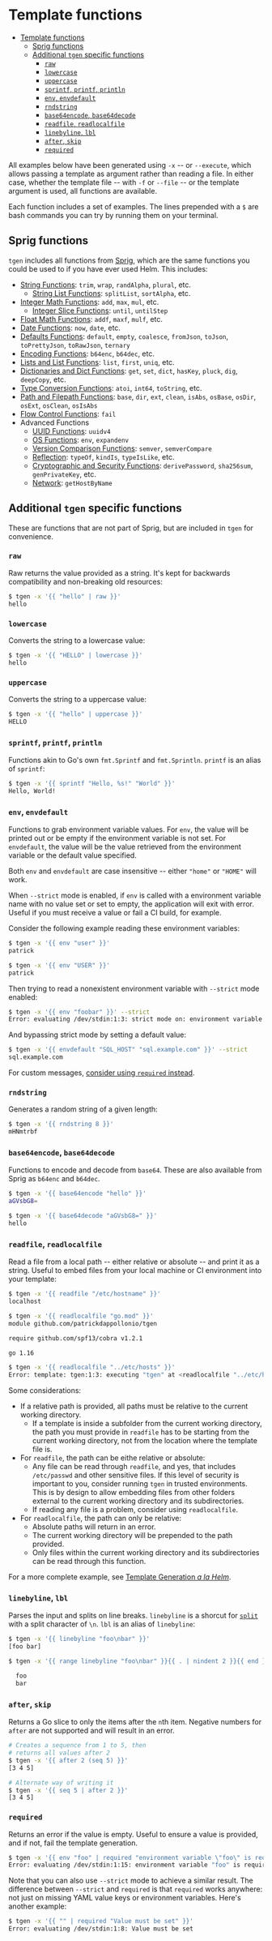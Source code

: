 # Template functions

- [Template functions](#template-functions)
  - [Sprig functions](#sprig-functions)
  - [Additional `tgen` specific functions](#additional-tgen-specific-functions)
    - [`raw`](#raw)
    - [`lowercase`](#lowercase)
    - [`uppercase`](#uppercase)
    - [`sprintf`, `printf`, `println`](#sprintf-printf-println)
    - [`env`, `envdefault`](#env-envdefault)
    - [`rndstring`](#rndstring)
    - [`base64encode`, `base64decode`](#base64encode-base64decode)
    - [`readfile`, `readlocalfile`](#readfile-readlocalfile)
    - [`linebyline`, `lbl`](#linebyline-lbl)
    - [`after`, `skip`](#after-skip)
    - [`required`](#required)

All examples below have been generated using `-x` -- or `--execute`, which allows passing a template as argument rather than reading a file. In either case, whether the template file -- with `-f` or `--file` -- or the template argument is used, all functions are available.

Each function includes a set of examples. The lines prepended with a `$` are bash commands you can try by running them on your terminal.

## Sprig functions

`tgen` includes all functions from [Sprig](https://masterminds.github.io/sprig/), which are the same functions you could be used to if you have ever used Helm. This includes:

* [String Functions](https://masterminds.github.io/sprig/strings.html): `trim`, `wrap`, `randAlpha`, `plural`, etc.
  * [String List Functions](https://masterminds.github.io/sprig/string_slice.html): `splitList`, `sortAlpha`, etc.
* [Integer Math Functions](https://masterminds.github.io/sprig/math.html): `add`, `max`, `mul`, etc.
    * [Integer Slice Functions](https://masterminds.github.io/sprig/integer_slice.html): `until`, `untilStep`
* [Float Math Functions](https://masterminds.github.io/sprig/mathf.html): `addf`, `maxf`, `mulf`, etc.
* [Date Functions](https://masterminds.github.io/sprig/date.html): `now`, `date`, etc.
* [Defaults Functions](https://masterminds.github.io/sprig/defaults.html): `default`, `empty`, `coalesce`, `fromJson`, `toJson`, `toPrettyJson`, `toRawJson`, `ternary`
* [Encoding Functions](https://masterminds.github.io/sprig/encoding.html): `b64enc`, `b64dec`, etc.
* [Lists and List Functions](https://masterminds.github.io/sprig/lists.html): `list`, `first`, `uniq`, etc.
* [Dictionaries and Dict Functions](https://masterminds.github.io/sprig/dicts.html): `get`, `set`, `dict`, `hasKey`, `pluck`, `dig`, `deepCopy`, etc.
* [Type Conversion Functions](https://masterminds.github.io/sprig/conversion.html): `atoi`, `int64`, `toString`, etc.
* [Path and Filepath Functions](https://masterminds.github.io/sprig/paths.html): `base`, `dir`, `ext`, `clean`, `isAbs`, `osBase`, `osDir`, `osExt`, `osClean`, `osIsAbs`
* [Flow Control Functions](https://masterminds.github.io/sprig/flow_control.html): `fail`
* Advanced Functions
    * [UUID Functions](https://masterminds.github.io/sprig/uuid.html): `uuidv4`
    * [OS Functions](https://masterminds.github.io/sprig/os.html): `env`, `expandenv`
    * [Version Comparison Functions](https://masterminds.github.io/sprig/semver.html): `semver`, `semverCompare`
    * [Reflection](https://masterminds.github.io/sprig/reflection.html): `typeOf`, `kindIs`, `typeIsLike`, etc.
    * [Cryptographic and Security Functions](https://masterminds.github.io/sprig/crypto.html): `derivePassword`, `sha256sum`, `genPrivateKey`, etc.
    * [Network](https://masterminds.github.io/sprig/network.html): `getHostByName`

## Additional `tgen` specific functions

These are functions that are not part of Sprig, but are included in `tgen` for convenience.

### `raw`

Raw returns the value provided as a string. It's kept for backwards compatibility and non-breaking old resources:

```bash
$ tgen -x '{{ "hello" | raw }}'
hello
```

### `lowercase`

Converts the string to a lowercase value:

```bash
$ tgen -x '{{ "HELLO" | lowercase }}'
hello
```

### `uppercase`

Converts the string to a uppercase value:

```bash
$ tgen -x '{{ "hello" | uppercase }}'
HELLO
```

### `sprintf`, `printf`, `println`

Functions akin to Go's own `fmt.Sprintf` and `fmt.Sprintln`. `printf` is an alias of `sprintf`:

```bash
$ tgen -x '{{ sprintf "Hello, %s!" "World" }}'
Hello, World!
```

### `env`, `envdefault`

Functions to grab environment variable values. For `env`, the value will be printed out or be empty if the environment variable is not set. For `envdefault`, the value will be the value retrieved from the environment variable or the default value specified.

Both `env` and `envdefault` are case insensitive -- either `"home"` or `"HOME"` will work.

When `--strict` mode is enabled, if `env` is called with a environment variable name with no value set or set to empty, the application will exit with error. Useful if you must receive a value or fail a CI build, for example.

Consider the following example reading these environment variables:

```bash
$ tgen -x '{{ env "user" }}'
patrick

$ tgen -x '{{ env "USER" }}'
patrick
```

Then trying to read a nonexistent environment variable with `--strict` mode enabled:

```bash
$ tgen -x '{{ env "foobar" }}' --strict
Error: evaluating /dev/stdin:1:3: strict mode on: environment variable not found: $FOOBAR
```

And bypassing strict mode by setting a default value:

```bash
$ tgen -x '{{ envdefault "SQL_HOST" "sql.example.com" }}' --strict
sql.example.com
```

For custom messages, [consider using `required` instead](#required).

### `rndstring`

Generates a random string of a given length:

```bash
$ tgen -x '{{ rndstring 8 }}'
mHNmtrbf
```

### `base64encode`, `base64decode`

Functions to encode and decode from `base64`. These are also available from Sprig as `b64enc` and `b64dec`.

```bash
$ tgen -x '{{ base64encode "hello" }}'
aGVsbG8=
```

```bash
$ tgen -x '{{ base64decode "aGVsbG8=" }}'
hello
```

### `readfile`, `readlocalfile`

Read a file from a local path -- either relative or absolute -- and print it as a string. Useful to embed files from your local machine or CI environment into your template:

```bash
$ tgen -x '{{ readfile "/etc/hostname" }}'
localhost
```

```bash
$ tgen -x '{{ readlocalfile "go.mod" }}'
module github.com/patrickdappollonio/tgen

require github.com/spf13/cobra v1.2.1

go 1.16
```

```bash
$ tgen -x '{{ readlocalfile "../etc/hosts" }}'
Error: template: tgen:1:3: executing "tgen" at <readlocalfile "../etc/hosts">: error calling readlocalfile: unable to open local file "/etc/hosts": file is not under current working directory
```

Some considerations:

* If a relative path is provided, all paths must be relative to the current working directory.
  * If a template is inside a subfolder from the current working directory, the path you must provide in `readfile` has to be starting from the current working directory, not from the location where the template file is.
* For `readfile`, the path can be eithe relative or absolute:
  * Any file can be read through `readfile`, and yes, that includes `/etc/passwd` and other sensitive files. If this level of security is important to you, consider running `tgen` in trusted environments. This is by design to allow embedding files from other folders external to the current working directory and its subdirectories.
  * If reading any file is a problem, consider using `readlocalfile`.
* For `readlocalfile`, the path can only be relative:
  * Absolute paths will return in an error.
  * The current working directory will be prepended to the path provided.
  * Only files within the current working directory and its subdirectories can be read through this function.

For a more complete example, see [Template Generation _a la Helm_](#template-generation-a-la-helm).

### `linebyline`, `lbl`

Parses the input and splits on line breaks. `linebyline` is a shorcut for [`split`](#split) with a split character of `\n`. `lbl` is an alias of `linebyline`:

```bash
$ tgen -x '{{ linebyline "foo\nbar" }}'
[foo bar]
```

```bash
$ tgen -x '{{ range linebyline "foo\nbar" }}{{ . | nindent 2 }}{{ end }}'

  foo
  bar
```

### `after`, `skip`

Returns a Go slice to only the items after the `n`th item. Negative numbers for `after` are not supported and will result in an error.

```bash
# Creates a sequence from 1 to 5, then
# returns all values after 2
$ tgen -x '{{ after 2 (seq 5) }}'
[3 4 5]

# Alternate way of writing it
$ tgen -x '{{ seq 5 | after 2 }}'
[3 4 5]
```

### `required`

Returns an error if the value is empty. Useful to ensure a value is provided, and if not, fail the template generation.

```bash
$ tgen -x '{{ env "foo" | required "environment variable \"foo\" is required" }}'
Error: evaluating /dev/stdin:1:15: environment variable "foo" is required
```

Note that you can also use `--strict` mode to achieve a similar result. The difference between `--strict` and `required` is that `required` works anywhere: not just on missing YAML value keys or environment variables. Here's another example:

```bash
$ tgen -x '{{ "" | required "Value must be set" }}'
Error: evaluating /dev/stdin:1:8: Value must be set
```
